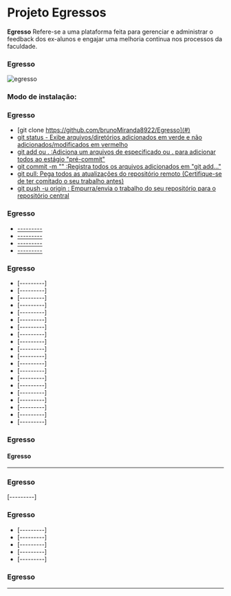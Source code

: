 # Projeto Egressos
**Egresso** Refere-se a uma plataforma feita para gerenciar e administrar o feedback dos ex-alunos e engajar uma melhoria continua nos processos da faculdade.

### Egresso

![egresso](http://download.seaicons.com/icons/webalys/kameleon.pics/512/Student-3-icon.png)

### Modo de instalação:
### Egresso
- [git clone https://github.com/brunoMiranda8922/Egresso](#)
- [git status - Exibe arquivos/diretórios adicionados em verde e não adicionados/modificados em  vermelho](#)
- [git add <nome> ou . :Adiciona um arquivos de especificado <nome> ou . para adicionar todos ao estágio "pré-commit"](#)
- [git commit -m "<mensagem>" :Registra todos os arquivos adicionados em "git add..."](#)
- [git pull: Pega todos as atualizações do repositório remoto (Certifique-se de ter comitado o seu trabalho antes)](#)
- [git push -u origin <branch>: Empurra/envia o trabalho do seu repositório para o repositório central](#)

### Egresso
- [---------](#)
- [---------](#)
- [---------](#)
- [---------](#)

### Egresso

- [---------]
- [---------]
- [---------]
- [---------]
- [---------]
- [---------]
- [---------]
- [---------]
- [---------]
- [---------]
- [---------]
- [---------]
- [---------]
- [---------]
- [---------]
- [---------]
- [---------]
- [---------]
- [---------]
- [---------]

### Egresso
#### Egresso
---------
### Egresso
[---------]

### Egresso
- [---------]
- [---------]
- [---------]
- [---------]
- [---------]

### Egresso
---------
